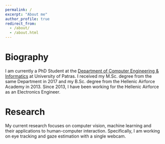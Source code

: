 ```yaml
---
permalink: /
excerpt: "About me"
author_profile: true
redirect_from: 
  - /about/
  - /about.html
---
```


Biography
======
I am currently a PhD Student at the [Department of Computer Engineering & Informatics](https://www.ceid.upatras.gr/en) at University of Patras. I received my M.Sc. degree from the same Department in 2017 and my B.Sc. degree from the Hellenic Airforce Academy in 2013. Since 2013, I have been working for the Hellenic Airforce as an Electronics Engineer.  

Research
======
My current research focuses on computer vision, machine learning and their applications to human-computer interaction. Specifically, I am working on eye tracking and gaze estimation with a single webcam. 
